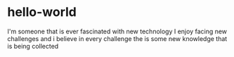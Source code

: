 # hello-world
I'm someone that is ever fascinated with new technology
I enjoy facing new challenges and i believe in every challenge the is some new knowledge that is being collected
